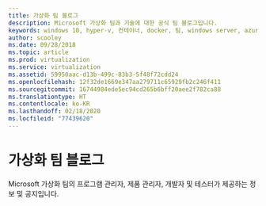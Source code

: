 ```yaml
---
title: 가상화 팀 블로그
description: Microsoft 가상화 팀과 기술에 대한 공식 팀 블로그입니다.
keywords: windows 10, hyper-v, 컨테이너, docker, 팀, windows server, azure, 가상화, 블로그
author: scooley
ms.date: 09/28/2018
ms.topic: article
ms.prod: virtualization
ms.service: virtualization
ms.assetid: 59950aac-d13b-499c-83b3-5f48f72cdd24
ms.openlocfilehash: 12f32de1669e347aa279711c65929fb2c246f411
ms.sourcegitcommit: 16744984ede5ec94cd265b6bff20aee2f782ca88
ms.translationtype: HT
ms.contentlocale: ko-KR
ms.lasthandoff: 02/18/2020
ms.locfileid: "77439620"
---
```

# <a name="virtualization-team-blog"></a>가상화 팀 블로그

Microsoft 가상화 팀의 프로그램 관리자, 제품 관리자, 개발자 및 테스터가 제공하는 정보 및 공지입니다.
